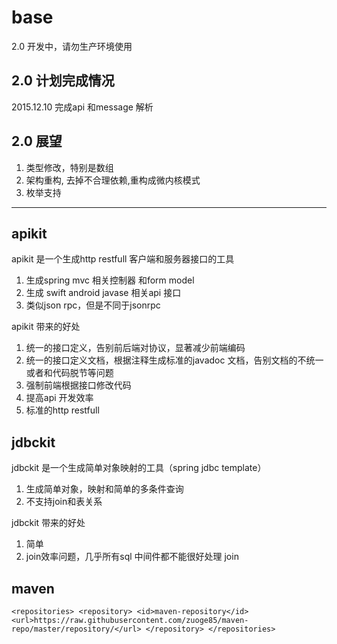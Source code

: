 # base


2.0 开发中，请勿生产环境使用

## 2.0 计划完成情况

2015.12.10 完成api 和message 解析

## 2.0 展望

1. 类型修改，特别是数组
2. 架构重构, 去掉不合理依赖,重构成微内核模式
3. 枚举支持


***


## apikit
apikit 是一个生成http restfull 客户端和服务器接口的工具

1. 生成spring mvc 相关控制器 和form model
2. 生成 swift android javase 相关api 接口
3. 类似json rpc，但是不同于jsonrpc

apikit 带来的好处

1. 统一的接口定义，告别前后端对协议，显著减少前端编码
2. 统一的接口定义文档，根据注释生成标准的javadoc 文档，告别文档的不统一或者和代码脱节等问题
3. 强制前端根据接口修改代码
4. 提高api 开发效率
4. 标准的http restfull


## jdbckit
jdbckit 是一个生成简单对象映射的工具（spring jdbc template）

1. 生成简单对象，映射和简单的多条件查询
2. 不支持join和表关系

jdbckit 带来的好处

1. 简单
2. join效率问题，几乎所有sql 中间件都不能很好处理 join



## maven

`
<repositories>
  <repository>
    <id>maven-repository</id>
    <url>https://raw.githubusercontent.com/zuoge85/maven-repo/master/repository/</url>
  </repository>
</repositories>
`